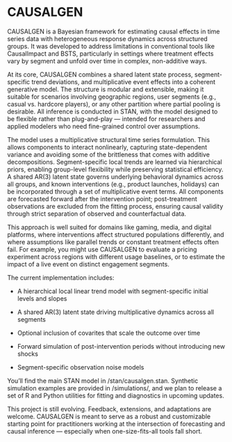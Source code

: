 # CAUSALGEN

CAUSALGEN is a Bayesian framework for estimating causal effects in time series data with heterogeneous response dynamics across structured groups. It was developed to address limitations in conventional tools like CausalImpact and BSTS, particularly in settings where treatment effects vary by segment and unfold over time in complex, non-additive ways.

At its core, CAUSALGEN combines a shared latent state process, segment-specific trend deviations, and multiplicative event effects into a coherent generative model. The structure is modular and extensible, making it suitable for scenarios involving geographic regions, user segments (e.g., casual vs. hardcore players), or any other partition where partial pooling is desirable. All inference is conducted in STAN, with the model designed to be flexible rather than plug-and-play — intended for researchers and applied modelers who need fine-grained control over assumptions.

The model uses a multiplicative structural time series formulation. This allows components to interact nonlinearly, capturing state-dependent variance and avoiding some of the brittleness that comes with additive decompositions. Segment-specific local trends are learned via hierarchical priors, enabling group-level flexibility while preserving statistical efficiency. A shared AR(3) latent state governs underlying behavioral dynamics across all groups, and known interventions (e.g., product launches, holidays) can be incorporated through a set of multiplicative event terms. All components are forecasted forward after the intervention point; post-treatment observations are excluded from the fitting process, ensuring causal validity through strict separation of observed and counterfactual data.

This approach is well suited for domains like gaming, media, and digital platforms, where interventions affect structured populations differently, and where assumptions like parallel trends or constant treatment effects often fail. For example, you might use CAUSALGEN to evaluate a pricing experiment across regions with different usage baselines, or to estimate the impact of a live event on distinct engagement segments.

The current implementation includes:

 - A hierarchical local linear trend model with segment-specific initial levels and slopes

 - A shared AR(3) latent state driving multiplicative dynamics across all segments

 - Optional inclusion of covarites that scale the outcome over time

 - Forward simulation of post-intervention periods without introducing new shocks

 - Segment-specific observation noise models


You’ll find the main STAN model in /stan/causalgen.stan. Synthetic simulation examples are provided in /simulations/, and we plan to release a set of R and Python utilities for fitting and diagnostics in upcoming updates.

This project is still evolving. Feedback, extensions, and adaptations are welcome. CAUSALGEN is meant to serve as a robust and customizable starting point for practitioners working at the intersection of forecasting and causal inference — especially when one-size-fits-all tools fall short.
